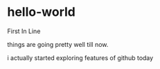 # hello-world
First In Line 

things are going pretty well till now. 

i actually started exploring features of github today

